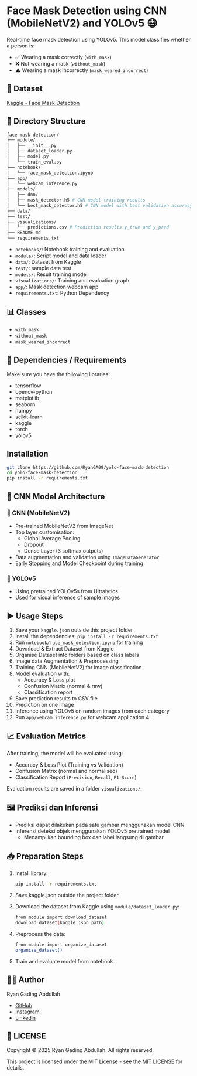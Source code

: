 <!-- # Face Mask Detection using CNN and YOLOv5 😷 -->

# Face Mask Detection using CNN (MobileNetV2) and YOLOv5 😷

Real-time face mask detection using YOLOv5. This model classifies whether a person is:

- ✅ Wearing a mask correctly (`with_mask`)
- ❌ Not wearing a mask (`without_mask`)
- ⚠️ Wearing a mask incorrectly (`mask_weared_incorrect`)

## 📁 Dataset

[Kaggle - Face Mask Detection](https://www.kaggle.com/datasets/andrewmvd/face-mask-detection)

## 📂 Directory Structure

```bash
face-mask-detection/
├── module/
│   ├── __init__.py
│   ├── dataset_loader.py
│   ├── model.py
│   └── train_eval.py
├── notebook/
│   └── face_mask_detection.ipynb
├── app/
│   └── webcam_inference.py
├── models/
│   ├── dnn/
│   ├── mask_detector.h5 # CNN model training results
│   └── best_mask_detector.h5 # CNN model with best validation accuracy
├── data/
├── test/
├── visualizations/
│   └── predictions.csv # Prediction results y_true and y_pred
├── README.md
└── requirements.txt

```

- `notebooks/`: Notebook training and evaluation
- `module/`: Script model and data loader
- `data/`: Dataset from Kaggle
- `test/`: sample data test
- `models/`: Result training model
- `visualizations/`: Training and evaluation graph
- `app/`: Mask detection webcam app
- `requirements.txt`: Python Dependency

## 📊 Classes

- `with_mask`
- `without_mask`
- `mask_weared_incorrect`

## 🔗 Dependencies / Requirements

Make sure you have the following libraries:

- tensorflow
- opencv-python
- matplotlib
- seaborn
- numpy
- scikit-learn
- kaggle
- torch
- yolov5

## Installation

```bash
git clone https://github.com/RyanGA09/yolo-face-mask-detection
cd yolo-face-mask-detection
pip install -r requirements.txt
```

## 🧠 CNN Model Architecture

<!-- ### 🧬 CNN

Besides YOLOv5 for detection, this project includes a CNN-based classification model using Keras with the following architecture:

- Input Shape: 224x224x3 (RGB image)
- Conv2D (32 filters, 3x3, ReLU)
- MaxPooling2D (2x2)
- Conv2D (64 filters, 3x3, ReLU)
- MaxPooling2D (2x2)
- Conv2D (128 filters, 3x3, ReLU)
- MaxPooling2D (2x2)
- Flatten
- Dense (256 units, ReLU)
- Dropout (0.5)
- Output Layer: Dense (3 units, Softmax for 3-class classification)

Compiled with:

- Loss: Categorical Crossentropy
- Optimizer: Adam
- Metrics: Accuracy -->

### 🧬 CNN (MobileNetV2)

- Pre-trained MobileNetV2 from ImageNet
- Top layer customisation:
  - Global Average Pooling
  - Dropout
  - Dense Layer (3 softmax outputs)
- Data augmentation and validation using `ImageDataGenerator`
- Early Stopping and Model Checkpoint during training

### 🎯 YOLOv5

- Using pretrained YOLOv5s from Ultralytics
- Used for visual inference of sample images

## ▶️ Usage Steps

1. Save your `kaggle.json` outside this project folder
2. Install the dependencies: `pip install -r requirements.txt`
3. Run `notebook/face_mask_detection.ipynb` for training
4. Download & Extract Dataset from Kaggle
5. Organise Dataset into folders based on class labels
6. Image data Augmentation & Preprocessing
7. Training CNN (MobileNetV2) for image classification
8. Model evaluation with:
   - Accuracy & Loss plot
   - Confusion Matrix (normal & raw)
   - Classification report
9. Save prediction results to CSV file
10. Prediction on one image
11. Inference using YOLOv5 on random images from each category
12. Run `app/webcam_inference.py` for webcam application 4.

## 📈 Evaluation Metrics

After training, the model will be evaluated using:

- Accuracy & Loss Plot (Training vs Validation)
- Confusion Matrix (normal and normalised)
- Classification Report (`Precision`, `Recall`, `F1-Score`)

Evaluation results are saved in a folder `visualizations/`.

## 🖼️ Prediksi dan Inferensi

- Prediksi dapat dilakukan pada satu gambar menggunakan model CNN
- Inferensi deteksi objek menggunakan YOLOv5 pretrained model
  - Menampilkan bounding box dan label langsung di gambar

## 📥 Preparation Steps

1. Install library:

   ```bash
   pip install -r requirements.txt

   ```

2. Save kaggle.json outside the project folder
3. Download the dataset from Kaggle using `module/dataset_loader.py`:

   ```bash
   from module import download_dataset
   download_dataset(kaggle_json_path)

   ```

4. Preprocess the data:

   ```bash
   from module import organize_dataset
   organize_dataset()

   ```

5. Train and evaluate model from notebook

## 👨‍💻 Author

Ryan Gading Abdullah

- [GitHub](https://github.com/RyanGA09)
- [Instagram](https://instagram.com/ryan_g._a)
- [Linkedin](https://www.linkedin.com/in/ryan-gading-abdullah/)

## 🪪 LICENSE

Copyright &copy; 2025 Ryan Gading Abdullah. All rights reserved.

This project is licensed under the MIT License - see the [MIT LICENSE](LICENSE) for details.
